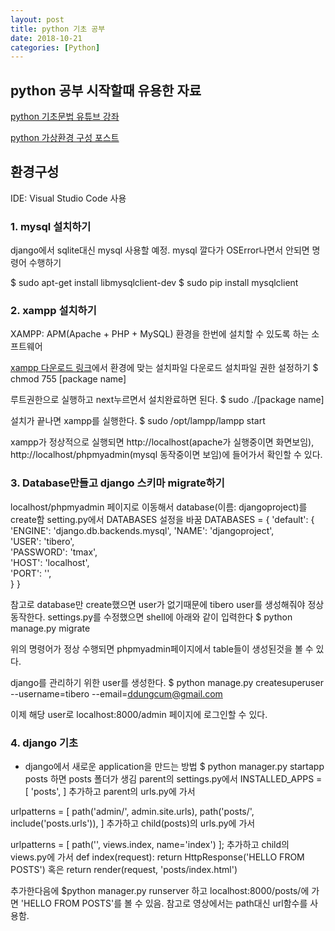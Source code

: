 ```yaml
---
layout: post
title: python 기초 공부
date: 2018-10-21
categories: [Python]
---
```


## python 공부 시작할때 유용한 자료

[python 기초문법 유튜브 강좌](https://www.youtube.com/watch?v=JJmcL1N2KQs&index=6&t=0s&list=PLillGF-RfqbYeckUaD1z6nviTp31GLTH8)

[python 가상환경 구성 포스트](https://beomi.github.io/2016/12/28/HowToSetup-Virtualenv-VirtualenvWrapper/)

## 환경구성
IDE: Visual Studio Code 사용

### 1. mysql 설치하기
django에서 sqlite대신 mysql 사용할 예정. mysql 깔다가 OSError나면서 안되면 명령어 수행하기

 $ sudo apt-get install libmysqlclient-dev
 $ sudo pip install mysqlclient

### 2. xampp 설치하기
XAMPP: APM(Apache + PHP + MySQL) 환경을 한번에 설치할 수 있도록 하는 소프트웨어

[xampp 다운로드 링크](https://www.apachefriends.org/index.html)에서 환경에 맞는 설치파일 다운로드
설치파일 권한 설정하기
 $ chmod 755 [package name]

루트권한으로 실행하고 next누르면서 설치완료하면 된다.
 $ sudo ./[package name]

설치가 끝나면 xampp를 실행한다.
 $ sudo /opt/lampp/lampp start

xampp가 정상적으로 실행되면 http://localhost(apache가 실행중이면 화면보임), http://localhost/phpmyadmin(mysql 동작중이면 보임)에 들어가서 확인할 수 있다.

### 3. Database만들고 django 스키마 migrate하기
localhost/phpmyadmin 페이지로 이동해서 database(이름: djangoproject)를 create함
setting.py에서 DATABASES 설정을 바꿈
DATABASES = {
    'default': {
        'ENGINE': 'django.db.backends.mysql',
        'NAME': 'djangoproject',                  
        'USER': 'tibero',             
        'PASSWORD': 'tmax',                  
        'HOST': 'localhost',                     
        'PORT': '',                      
    }
}

참고로 database만 create했으면 user가 없기때문에 tibero user를 생성해줘야 정상동작한다.
settings.py를 수정했으면 shell에 아래와 같이 입력한다
$ python manage.py migrate

위의 명령어가 정상 수행되면 phpmyadmin페이지에서 table들이 생성된것을 볼 수 있다.

django를 관리하기 위한 user를 생성한다.
$ python manage.py createsuperuser --username=tibero --email=ddungcum@gmail.com

이제 해당 user로 localhost:8000/admin 페이지에 로그인할 수 있다.

### 4. django 기초
* django에서 새로운 application을 만드는 방법
$ python manager.py startapp posts
하면 posts 폴더가 생김
parent의 settings.py에서
  INSTALLED_APPS = [
  'posts', 
]
추가하고 parent의 urls.py에 가서

urlpatterns = [
    path('admin/', admin.site.urls),
    path('posts/', include('posts.urls')),
] 
추가하고 child(posts)의 urls.py에 가서

urlpatterns = [
    path('', views.index, name='index')
];
추가하고 child의 views.py에 가서
def index(request): 
    return HttpResponse('HELLO FROM POSTS') 
혹은
    return render(request, 'posts/index.html')

추가한다음에 
$python manager.py runserver 
하고 localhost:8000/posts/에 가면 'HELLO FROM POSTS'를 볼 수 있음. 참고로 영상에서는 path대신 url함수를 사용함.




